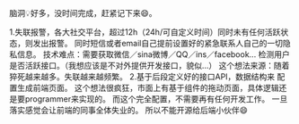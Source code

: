 

脑洞💡好多，没时间完成，赶紧记下来😄。

1.失联报警，各大社交平台，超过12h（24h/可自定义时间）同时未有任何活跃状态，则发出报警。
    同时短信或者email自己提前设置好的紧急联系人自己的一切隐私信息。
    技术难点：需要获取微信／sina微博／QQ／ins／facebook... 检测用户是否活跃接口。（我想应该是不对外提供开发接口，貌似...）
    这个想法来源：随着猝死越来越多。失联越来越频繁。
2.基于后段定义好的接口API，数据结构来 配置生成前端页面。
    这个想法很疯狂，市面上有基于组件的拖动页面，具体逻辑还是要programmer来实现的。
    而这个完全配置，不需要再有任何开发工作。
    一旦落实感觉会让前端的同事全体失业的。
    所以不能开源给后端小伙伴😄

<!--

---
layout: post
title:  2017-09-22最近一段时间的idea
date:   2017-09-22 21:11:00
categories: diary
location: ShangHai, China
description: 
tail: ...

---
---

-->